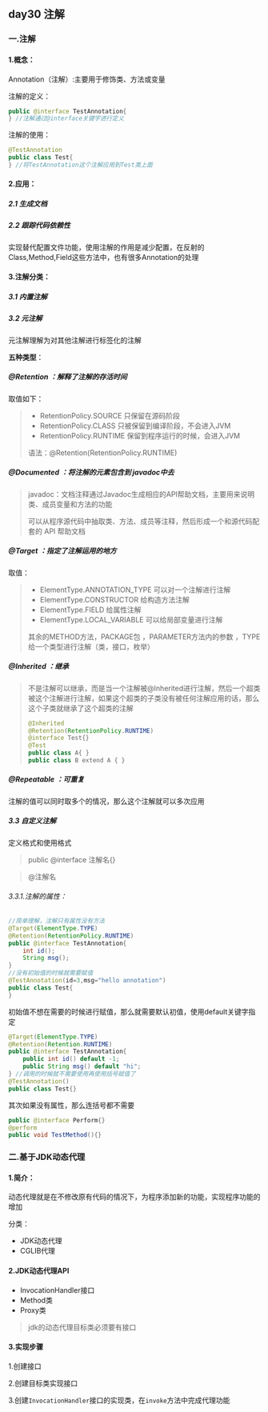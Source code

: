 ## day30 注解

### 一.注解

#### 1.概念：

Annotation（注解）:主要用于修饰类、方法或变量

注解的定义：

```java
public @interface TestAnnotation{
} //注解通过@interface关键字进行定义
```

注解的使用：

```java
@TestAnnotation
public class Test{
} //将TestAnnotation这个注解应用到Test类上面
```



#### 2.应用：

##### 2.1 生成文档

##### 2.2 跟踪代码依赖性

实现替代配置文件功能，使用注解的作用是减少配置，在反射的Class,Method,Field这些方法中，也有很多Annotation的处理



#### 3.注解分类：

##### 3.1  内置注解

##### 3.2  元注解

元注解理解为对其他注解进行标签化的注解

**五种类型**：

##### @Retention ：解释了注解的存活时间

取值如下：

> - RetentionPolicy.SOURCE 只保留在源码阶段
> - RetentionPolicy.CLASS   只被保留到编译阶段，不会进入JVM
> - RetentionPolicy.RUNTIME 保留到程序运行的时候，会进入JVM
>
> 语法：@Retention(RetentionPolicy.RUNTIME)

##### @Documented   ：将注解的元素包含到 javadoc中去

> javadoc：文档注释通过Javadoc生成相应的API帮助文档，主要用来说明类、成员变量和方法的功能
>
> 可以从程序源代码中抽取类、方法、成员等注释，然后形成一个和源代码配套的 API 帮助文档

##### @Target   ：指定了注解运用的地方

取值：

> - ElementType.ANNOTATION_TYPE 可以对一个注解进行注解
> - ElementType.CONSTRUCTOR 给构造方法注解
> - ElementType.FIELD 给属性注解
> - ElementType.LOCAL_VARIABLE 可以给局部变量进行注解
>
> 其余的METHOD方法，PACKAGE包 ，PARAMETER方法内的参数 ，TYPE给一个类型进行注解（类，接口，枚举）

##### @Inherited  ：继承

> 不是注解可以继承，而是当一个注解被@Inherited进行注解，然后一个超类被这个注解进行注解，如果这个超类的子类没有被任何注解应用的话，那么这个子类就继承了这个超类的注解
>
> ```java
> @Inherited
> @Retention(RetentionPolicy.RUNTIME)
> @interface Test{}
> @Test
> public class A{ }
> public class B extend A { }
> ```

##### @Repeatable  ：可重复

注解的值可以同时取多个的情况，那么这个注解就可以多次应用



##### 3.3  自定义注解

定义格式和使用格式

> public @interface 注解名{}

> @注解名

###### 3.3.1.注解的属性：

```java
//简单理解，注解只有属性没有方法
@Target(ElementType.TYPE)
@Retention(RetentionPolicy.RUNTIME)
public @interface TestAnnotation{
    int id();
    String msg();
}
//没有初始值的时候就需要赋值
@TestAnnotation(id=3,msg="hello annotation")
public class Test{
}
```

初始值不想在需要的时候进行赋值，那么就需要默认初值，使用default关键字指定

```java
@Target(ElementType.TYPE)
@Retention(Retention.RUNTIME)
public @interface TestAnnotation{
    public int id() default -1;
    public String msg() default "hi";
} //调用的时候就不需要使用再使用括号赋值了
@TestAnnotation()
public class Test{}
```

其次如果没有属性，那么连括号都不需要

```java
public @interface Perform{}
@perform
public void TestMethod(){}
```





### 二.基于JDK动态代理

#### 1.简介：

动态代理就是在不修改原有代码的情况下，为程序添加新的功能，实现程序功能的增加

分类：

- JDK动态代理
- CGLIB代理

#### 2.JDK动态代理API

- InvocationHandler接口
- Method类
- Proxy类

> jdk的动态代理目标类必须要有接口

#### 3.实现步骤

1.创建接口

2.创建目标类实现接口

3.创建`InvocationHandler`接口的实现类，在`invoke`方法中完成代理功能